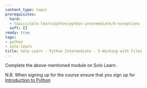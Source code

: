 ```yaml
---
content_type: topic
prerequisites:
  hard:
  - topics/solo-learn/python/python-intermediate/4-exceptions
  soft: []
ready: true
tags:
- python
- solo-learn
title: Solo Learn - Python Intermediate - 5 Working with Files
---
```


Complete the above-mentioned module on Solo Learn.

N.B. When signing up for the course ensure that you sign up for [Introduction to Python](https://www.sololearn.com/learn/courses/python-introduction)